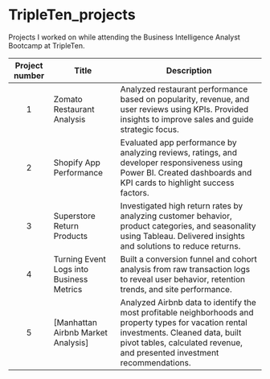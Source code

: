# TripleTen_projects
Projects I worked on while attending the Business Intelligence Analyst Bootcamp at TripleTen.

| Project number | Title | Description |
| :-----------: | ----------- |----------- |
| 1 | Zomato Restaurant Analysis | Analyzed restaurant performance based on popularity, revenue, and user reviews using KPIs. Provided insights to improve sales and guide strategic focus. |
| 2 | Shopify App Performance | Evaluated app performance by analyzing reviews, ratings, and developer responsiveness using Power BI. Created dashboards and KPI cards to highlight success factors. |
| 3 | Superstore Return Products | Investigated high return rates by analyzing customer behavior, product categories, and seasonality using Tableau. Delivered insights and solutions to reduce returns. |
| 4              | Turning Event Logs into Business Metrics | Built a conversion funnel and cohort analysis from raw transaction logs to reveal user behavior, retention trends, and site performance. |
| 5 | [Manhattan Airbnb Market Analysis] | Analyzed Airbnb data to identify the most profitable neighborhoods and property types for vacation rental investments. Cleaned data, built pivot tables, calculated revenue, and presented investment recommendations. |
